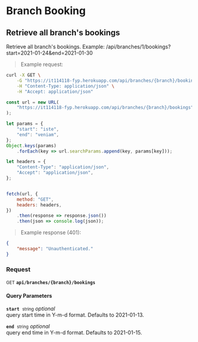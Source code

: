 # Branch Booking


## Retrieve all branch&#039;s bookings

Retrieve all branch&#039;s bookings. Example: /api/branches/1/bookings?start=2021-01-24&amp;end=2021-01-30




> Example request:

```bash
curl -X GET \
    -G "https://it114118-fyp.herokuapp.com/api/branches/{branch}/bookings?start=iste&end=veniam" \
    -H "Content-Type: application/json" \
    -H "Accept: application/json"
```

```javascript
const url = new URL(
    "https://it114118-fyp.herokuapp.com/api/branches/{branch}/bookings"
);

let params = {
    "start": "iste",
    "end": "veniam",
};
Object.keys(params)
    .forEach(key => url.searchParams.append(key, params[key]));

let headers = {
    "Content-Type": "application/json",
    "Accept": "application/json",
};


fetch(url, {
    method: "GET",
    headers: headers,
})
    .then(response => response.json())
    .then(json => console.log(json));
```


> Example response (401):

```json
{
    "message": "Unauthenticated."
}
```

### Request
<small class="badge badge-green">GET</small>
 **`api/branches/{branch}/bookings`**

<h4 class="fancy-heading-panel"><b>Query Parameters</b></h4>
<code><b>start</b></code>&nbsp; <small>string</small>         <i>optional</i>    <br>
    query start time in Y-m-d format. Defaults to 2021-01-13.

<code><b>end</b></code>&nbsp; <small>string</small>         <i>optional</i>    <br>
    query end time in Y-m-d format. Defaults to 2021-01-15.




